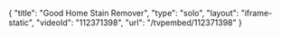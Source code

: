 {
    "title": "Good Home Stain Remover",
    "type": "solo",
    "layout": "iframe-static",
    "videoId": "112371398",
    "url": "\/tvpembed\/112371398"
}